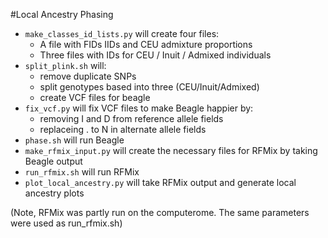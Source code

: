 #Local Ancestry Phasing

* `make_classes_id_lists.py` will create four files: 
	* A file with FIDs IIDs and CEU admixture proportions
	* Three files with IDs for CEU / Inuit / Admixed individuals
* `split_plink.sh` will:
	* remove duplicate SNPs
	* split genotypes based into three (CEU/Inuit/Admixed)
	* create VCF files for beagle
* `fix_vcf.py` will fix VCF files to make Beagle happier by:
	* removing I and D from reference allele fields
	* replaceing . to N in alternate allele fields
* `phase.sh` will run Beagle 
* `make_rfmix_input.py` will create the necessary files for RFMix by taking Beagle output 
* `run_rfmix.sh` will run RFMix 
* `plot_local_ancestry.py` will take RFMix output and generate local ancestry plots 


(Note, RFMix was partly run on the computerome. The same parameters were used as run_rfmix.sh)
